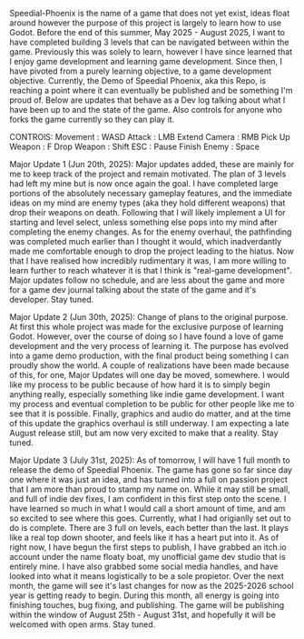 Speedial-Phoenix is the name of a game that does not yet exist, ideas float around however the purpose of this project is largely to learn how to use Godot. Before the end of this summer, May 2025 - August 2025, I want to have completed building 3 levels that can be navigated between within the game. Previously this was solely to learn, however I have since learned that I enjoy game development and learning game development. Since then, I have pivoted from a purely learning objective, to a game development objective. Currently, the Demo of Speedial Phoenix, aka this Repo, is reaching a point where it can eventually be published and be something I'm proud of. Below are updates that behave as a Dev log talking about what I have been up to and the state of the game. Also controls for anyone who forks the game currently so they can play it.

CONTROlS:
Movement       : WASD
Attack         : LMB
Extend Camera  : RMB
Pick Up Weapon : F
Drop Weapon    : Shift
ESC            : Pause
Finish Enemy   : Space

Major Update 1 (Jun 20th, 2025):
Major updates added, these are mainly for me to keep track of the project and remain motivated. The plan of 3 levels had left my mine but is now once again the goal. I have completed large portions of the absolutely necessary gameplay features, and the immediate ideas on my mind are enemy types (aka they hold different weapons) that drop their weapons on death. Following that I will likely implement a UI for starting and level select, unless something else pops into my mind after completing the enemy changes. As for the enemy overhaul, the pathfinding was completed much earlier than I thought it would, which inadverdantly made me comfortable enough to drop the project leading to the hiatus. Now that I have realised how incredibly rudimentary it was, I am more willing to learn further to reach whatever it is that I think is "real-game development". Major updates follow no schedule, and are less about the game and more for a game dev journal talking about the state of the game and it's developer. Stay tuned.

Major Update 2 (Jun 30th, 2025):
Change of plans to the original purpose. At first this whole project was made for the exclusive purpose of learning Godot. However, over the course of doing so I have found a love of game development and the very process of learning it. The purpose has evolved into a game demo production, with the final product being something I can proudly show the world. A couple of realizations have been made because of this, for one, Major Updates will one day be moved, somewhere. I would like my process to be public because of how hard it is to simply begin anything really, especially something like indie game development. I want my process and eventual completion to be public for other people like me to see that it is possible. Finally, graphics and audio do matter, and at the time of this update the graphics overhaul is still underway. I am expecting a late August release still, but am now very excited to make that a reality. Stay tuned.

Major Update 3 (July 31st, 2025):
As of tomorrow, I will have 1 full month to release the demo of Speedial Phoenix. The game has gone so far since day one where it was just an idea, and has turned into a full on passion project that I am more than proud to stamp my name on. While it may still be small, and full of indie dev fixes, I am confident in this first step onto the scene. I have learned so much in what I would call a short amount of time, and am so excited to see where this goes. Currently, what I had origianlly set out to do is complete. There are 3 full on levels, each better than the last. It plays like a real top down shooter, and feels like it has a heart put into it. As of right now, I have begun the first steps to publish, I have grabbed an itch.io account under the name floaty boat, my unofficial game dev studio that is entirely mine. I have also grabbed some social media handles, and have looked into what it means logistically to be a sole propietor. Over the next month, the game will see it's last changes for now as the 2025-2026 school year is getting ready to begin. During this month, all energy is going into finishing touches, bug fixing, and publishing. The game will be publishing within the window of August 25th - August 31st, and hopefully it will be welcomed with open arms. Stay tuned.
